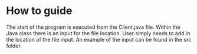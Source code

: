 # How to guide
The start of the program is executed from the Client.java file. Within the Java class there is an input for the file location. User simply needs to add in the location of the file input. An example of the input can be found in the src folder.
